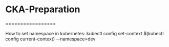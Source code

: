 # CKA-Preparation
=================

How to set namespace in kubernetes:
kubectl config set-context $(kubectl config current-context) --namespace=dev
